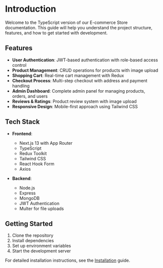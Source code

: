 # Introduction

Welcome to the TypeScript version of our E-commerce Store documentation. This guide will help you understand the project structure, features, and how to get started with development.

## Features

- **User Authentication**: JWT-based authentication with role-based access control
- **Product Management**: CRUD operations for products with image upload
- **Shopping Cart**: Real-time cart management with Redux
- **Checkout Process**: Multi-step checkout with address and payment handling
- **Admin Dashboard**: Complete admin panel for managing products, orders, and users
- **Reviews & Ratings**: Product review system with image upload
- **Responsive Design**: Mobile-first approach using Tailwind CSS

## Tech Stack

- **Frontend**:
  - Next.js 13 with App Router
  - TypeScript
  - Redux Toolkit
  - Tailwind CSS
  - React Hook Form
  - Axios

- **Backend**:
  - Node.js
  - Express
  - MongoDB
  - JWT Authentication
  - Multer for file uploads

## Getting Started

1. Clone the repository
2. Install dependencies
3. Set up environment variables
4. Start the development server

For detailed installation instructions, see the [Installation](installation.md) guide.
